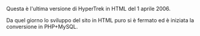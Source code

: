 Questa è l'ultima versione di HyperTrek in HTML del 1 aprile 2006.

Da quel giorno lo sviluppo del sito in HTML puro si è fermato ed è iniziata la conversione in PHP+MySQL.
